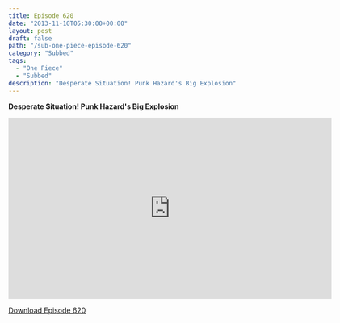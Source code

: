 ```yaml
---
title: Episode 620
date: "2013-11-10T05:30:00+00:00"
layout: post
draft: false
path: "/sub-one-piece-episode-620"
category: "Subbed"
tags:
  - "One Piece"
  - "Subbed"
description: "Desperate Situation! Punk Hazard's Big Explosion"
---
```


**Desperate Situation! Punk Hazard's Big Explosion**

<iframe width="640" height="360" src="https://www.rapidvideo.com/e/G6FRPFW987" frameborder="0" marginwidth=0 marginheight=0 scrolling=no allowfullscreen></iframe>

<a href="http://ouo.io/qs/eCodkFEQ?s=https://rapidvid.to/d/https://www.rapidvideo.com/e/G6FRPFW987">Download Episode 620</a>
